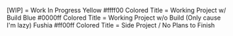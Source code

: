 [WIP] = Work In Progress
Yellow #ffff00 Colored Title = Working Project w/ Build
Blue #0000ff Colored Title = Working Project w/o Build (Only cause I'm lazy)
Fushia #ff00ff Colored Title = Side Project / No Plans to Finish
